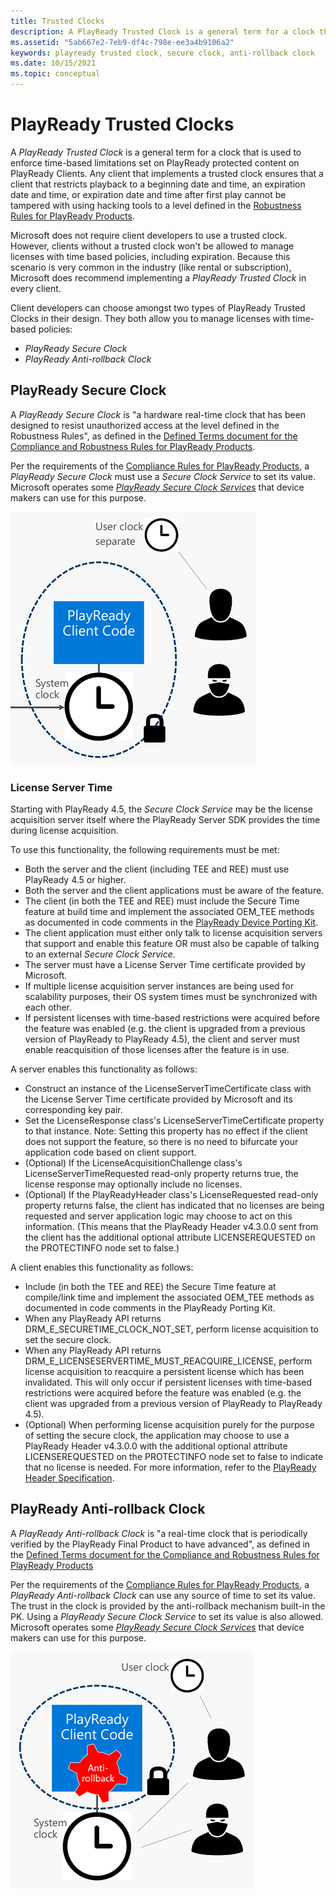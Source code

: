```yaml
---
title: Trusted Clocks
description: A PlayReady Trusted Clock is a general term for a clock that is used to enforce time-based limitations set to PlayReady protected content on PlayReady Clients.
ms.assetid: "5ab667e2-7eb9-df4c-798e-ee3a4b9106a2"
keywords: playready trusted clock, secure clock, anti-rollback clock
ms.date: 10/15/2021
ms.topic: conceptual
---
```


# PlayReady Trusted Clocks

A *PlayReady Trusted Clock* is a general term for a clock that is used to enforce time-based limitations set on PlayReady protected content on PlayReady Clients. Any client that implements a trusted clock ensures that a client that restricts playback to a beginning date and time, an expiration date and time, or expiration date and time after first play cannot be tampered with using hacking tools to a level defined in the [Robustness Rules for PlayReady Products](https://www.microsoft.com/playready/licensing/compliance/).

Microsoft does not require client developers to use a trusted clock. However, clients without a trusted clock won't be allowed to manage licenses with time based policies, including expiration. Because this scenario is very common in the industry (like rental or subscription), Microsoft does recommend implementing a *PlayReady Trusted Clock* in every client.

Client developers can choose amongst two types of PlayReady Trusted Clocks in their design. They both allow you to manage licenses with time-based policies:

- *PlayReady Secure Clock*
- *PlayReady Anti-rollback Clock*

## PlayReady Secure Clock

A *PlayReady Secure Clock* is "a hardware real-time clock that has been designed to resist unauthorized access at the level defined in the Robustness Rules", as defined in the [Defined Terms document for the Compliance and Robustness Rules for PlayReady Products](https://www.microsoft.com/playready/licensing/compliance/).

Per the requirements of the [Compliance Rules for PlayReady Products](https://www.microsoft.com/playready/licensing/compliance/), a *PlayReady Secure Clock* must use a *Secure Clock Service* to set its value. Microsoft operates some [*PlayReady Secure Clock Services*](../Overview/secure-clock-services.md) that device makers can use for this purpose.

![PlayReady Secure Clock](../images/secure_clock.png)

### License Server Time

Starting with PlayReady 4.5, the *Secure Clock Service* may be the license acquisition server itself where the PlayReady Server SDK provides the time during license acquisition.

To use this functionality, the following requirements must be met:

- Both the server and the client (including TEE and REE) must use PlayReady 4.5 or higher.
- Both the server and the client applications must be aware of the feature.
- The client (in both the TEE and REE) must include the Secure Time feature at build time and implement the associated OEM_TEE methods as documented in code comments in the [PlayReady Device Porting Kit](/playready/overview/device-porting-kit).
- The client application must either only talk to license acquisition servers that support and enable this feature OR must also be capable of talking to an external *Secure Clock Service*.
- The server must have a License Server Time certificate provided by Microsoft.
- If multiple license acquisition server instances are being used for scalability purposes, their OS system times must be synchronized with each other.
- If persistent licenses with time-based restrictions were acquired before the feature was enabled (e.g. the client is upgraded from a previous version of PlayReady to PlayReady 4.5), the client and server must enable reacquisition of those licenses after the feature is in use.

A server enables this functionality as follows:

- Construct an instance of the LicenseServerTimeCertificate class with the License Server Time certificate provided by Microsoft and its corresponding key pair.
- Set the LicenseResponse class's LicenseServerTimeCertificate property to that instance. Note: Setting this property has no effect if the client does not support the feature, so there is no need to bifurcate your application code based on client support.
- (Optional) If the LicenseAcquisitionChallenge class's LicenseServerTimeRequested read-only property returns true, the license response may optionally include no licenses.
- (Optional) If the PlayReadyHeader class's LicenseRequested read-only property returns false, the client has indicated that no licenses are being requested and server application logic may choose to act on this information. (This means that the PlayReady Header v4.3.0.0 sent from the client has the additional optional attribute LICENSEREQUESTED on the PROTECTINFO node set to false.)

A client enables this functionality as follows:

- Include (in both the TEE and REE) the Secure Time feature at compile/link time and implement the associated OEM_TEE methods as documented in code comments in the PlayReady Porting Kit.
- When any PlayReady API returns DRM_E_SECURETIME_CLOCK_NOT_SET, perform license acquisition to set the secure clock.
- When any PlayReady API returns DRM_E_LICENSESERVERTIME_MUST_REACQUIRE_LICENSE, perform license acquisition to reacquire a persistent license which has been invalidated. This will only occur if persistent licenses with time-based restrictions were acquired before the feature was enabled (e.g. the client was upgraded from a previous version of PlayReady to PlayReady 4.5).
- (Optional) When performing license acquisition purely for the purpose of setting the secure clock, the application may choose to use a PlayReady Header v4.3.0.0 with the additional optional attribute LICENSEREQUESTED on the PROTECTINFO node set to false to indicate that no license is needed. For more information, refer to the [PlayReady Header Specification](../Specifications/playready-header-specification.md).

## PlayReady Anti-rollback Clock

A *PlayReady Anti-rollback Clock* is "a real-time clock that is periodically verified by the PlayReady Final Product to have advanced", as defined in the [Defined Terms document for the Compliance and Robustness Rules for PlayReady Products](https://www.microsoft.com/playready/licensing/compliance/)

Per the requirements of the [Compliance Rules for PlayReady Products](https://www.microsoft.com/playready/licensing/compliance/), a *PlayReady Anti-rollback Clock* can use any source of time to set its value. The trust in the clock is provided by the anti-rollback mechanism built-in the PK. Using a *PlayReady Secure Clock Service* to set its value is also allowed. Microsoft operates some [*PlayReady Secure Clock Services*](../Overview/secure-clock-services.md) that device makers can use for this purpose.

![PlayReady Anti-rollback Clock](../images/anti_rollback_clock.png)
